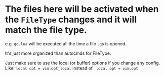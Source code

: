 # The files here will be activated when the `FileType` changes and it will match the file type.
e.g. `go.lua` will be executed all the time a file `.go` is opened.

It's just more organized than autocmds for FileType.

Just make sure to use the local (or buffer) options if you change any config. Like:
```local opt = vim.opt_local```
instead of
``` local opt = vim.opt```


